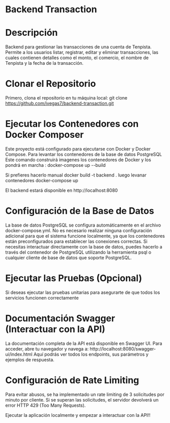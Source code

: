 # Backend Transaction
#  Descripción
Backend para gestionar las transacciones de una cuenta de Tenpista. Permite a los usuarios listar, registrar, editar y eliminar transacciones, las cuales contienen detalles como el monto, el comercio, el nombre de Tenpista y la fecha de la transacción.

# Clonar el Repositorio
Primero, clona el repositorio en tu máquina local:
git clone https://github.com/ivegas7/backend-transaction.git

# Ejecutar los Contenedores con Docker Composer
Este proyecto está configurado para ejecutarse con Docker y Docker Compose. Para levantar los contenedores de la base de datos PostgreSQL
Este comando construirá imagenes los contenedores de Docker y los pondrá en marcha : 
docker-compose up --build

Si prefieres hacerlo manual
docker build -t backend . 
luego levanar contenedores
docker-compose up 

El backend estará disponible en http://localhost:8080

# Configuración de la Base de Datos
La base de datos PostgreSQL se configura automáticamente en el archivo docker-compose.yml. No es necesario realizar ninguna configuración adicional para que el sistema funcione localmente, ya que los contenedores están preconfigurados para establecer las conexiones correctas.
Si necesitas interactuar directamente con la base de datos, puedes hacerlo a través del contenedor de PostgreSQL utilizando la herramienta psql o cualquier cliente de base de datos que soporte PostgreSQL.

# Ejecutar las Pruebas (Opcional)
Si deseas ejecutar las pruebas unitarias para asegurarte de que todos los servicios funcionen correctamente

# Documentación Swagger (Interactuar con la API)
La documentación completa de la API está disponible en Swagger UI. Para acceder, abre tu navegador y navega a:
http://localhost:8080/swagger-ui/index.html
Aquí podrás ver todos los endpoints, sus parámetros y ejemplos de respuesta.

# Configuración de Rate Limiting
Para evitar abusos, se ha implementado un rate limiting de 3 solicitudes por minuto por cliente. Si se superan las solicitudes, el servidor devolverá un error HTTP 429 (Too Many Requests).

Ejecutar la aplicación localmente y empezar a interactuar con la API!!
